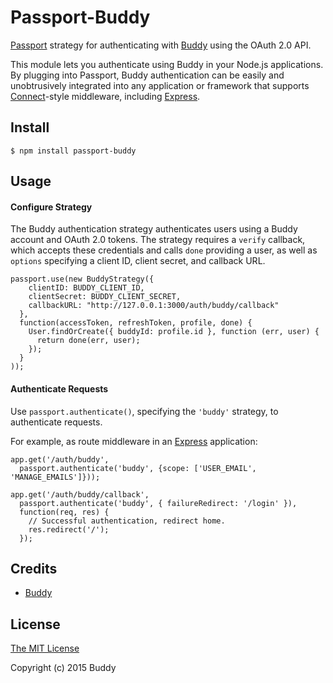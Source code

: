 # Passport-Buddy

[Passport](http://passportjs.org/) strategy for authenticating with [Buddy](https://buddy.works/)
using the OAuth 2.0 API.

This module lets you authenticate using Buddy in your Node.js applications.
By plugging into Passport, Buddy authentication can be easily and
unobtrusively integrated into any application or framework that supports
[Connect](http://www.senchalabs.org/connect/)-style middleware, including
[Express](http://expressjs.com/).

## Install

    $ npm install passport-buddy

## Usage

#### Configure Strategy

The Buddy authentication strategy authenticates users using a Buddy account
and OAuth 2.0 tokens.  The strategy requires a `verify` callback, which accepts
these credentials and calls `done` providing a user, as well as `options`
specifying a client ID, client secret, and callback URL.

    passport.use(new BuddyStrategy({
        clientID: BUDDY_CLIENT_ID,
        clientSecret: BUDDY_CLIENT_SECRET,
        callbackURL: "http://127.0.0.1:3000/auth/buddy/callback"
      },
      function(accessToken, refreshToken, profile, done) {
        User.findOrCreate({ buddyId: profile.id }, function (err, user) {
          return done(err, user);
        });
      }
    ));

#### Authenticate Requests

Use `passport.authenticate()`, specifying the `'buddy'` strategy, to
authenticate requests.

For example, as route middleware in an [Express](http://expressjs.com/)
application:

    app.get('/auth/buddy',
      passport.authenticate('buddy', {scope: ['USER_EMAIL', 'MANAGE_EMAILS']}));

    app.get('/auth/buddy/callback', 
      passport.authenticate('buddy', { failureRedirect: '/login' }),
      function(req, res) {
        // Successful authentication, redirect home.
        res.redirect('/');
      });

## Credits

  - [Buddy](http://github.com/buddy-works)

## License

[The MIT License](http://opensource.org/licenses/MIT)

Copyright (c) 2015 Buddy

